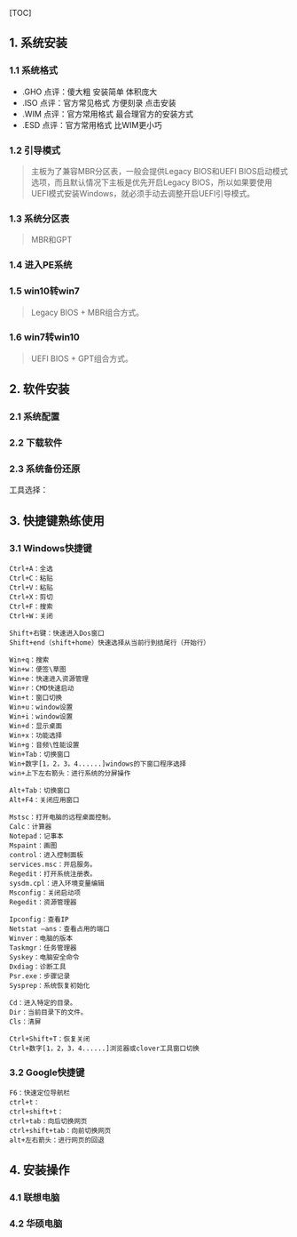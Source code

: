 [TOC]

## 1. 系统安装

### 1.1 系统格式

- .GHO 点评：傻大粗 安装简单 体积庞大
- .ISO 点评：官方常见格式 方便刻录 点击安装
- .WIM 点评：官方常用格式 最合理官方的安装方式
- .ESD 点评：官方常用格式 比WIM更小巧

### 1.2 引导模式

> 主板为了兼容MBR分区表，一般会提供Legacy BIOS和UEFI BIOS启动模式选项，而且默认情况下主板是优先开启Legacy BIOS，所以如果要使用UEFI模式安装Windows，就必须手动去调整开启UEFI引导模式。

### 1.3 系统分区表

>MBR和GPT

### 1.4 进入PE系统

>

### 1.5 win10转win7

>Legacy BIOS + MBR组合方式。

### 1.6 win7转win10

>UEFI BIOS + GPT组合方式。

## 2. 软件安装

### 2.1 系统配置



### 2.2 下载软件



### 2.3 系统备份还原

工具选择：



## 3. 快捷键熟练使用
### 3.1 Windows快捷键

```
Ctrl+A：全选
Ctrl+C：粘贴
Ctrl+V：粘贴
Ctrl+X：剪切
Ctrl+F：搜索
Ctrl+W：关闭

Shift+右键：快速进入Dos窗口
Shift+end（shift+home）快速选择从当前行到结尾行（开始行）

Win+q：搜索
Win+w：便签\草图
Win+e：快速进入资源管理
Win+r：CMD快速启动
Win+t：窗口切换
Win+u：window设置
Win+i：window设置
Win+d：显示桌面
Win+x：功能选择
Win+g：音频\性能设置
Win+Tab：切换窗口
Win+数字[1，2，3，4......]windows的下窗口程序选择
win+上下左右箭头：进行系统的分屏操作

Alt+Tab：切换窗口
Alt+F4：关闭应用窗口

Mstsc：打开电脑的远程桌面控制。
Calc：计算器
Notepad：记事本
Mspaint：画图
control：进入控制面板
services.msc：开启服务。
Regedit：打开系统注册表。
sysdm.cpl：进入环境变量编辑
Msconfig：关闭启动项
Regedit：资源管理器

Ipconfig：查看IP
Netstat –ans：查看占用的端口
Winver：电脑的版本
Taskmgr：任务管理器
Syskey：电脑安全命令
Dxdiag：诊断工具
Psr.exe：步骤记录
Sysprep：系统恢复初始化

Cd：进入特定的目录。
Dir：当前目录下的文件。
Cls：清屏

Ctrl+Shift+T：恢复关闭
Ctrl+数字[1，2，3，4......]浏览器或clover工具窗口切换
```

### 3.2 Google快捷键
```
F6：快速定位导航栏
ctrl+t：
ctrl+shift+t：
ctrl+tab：向后切换网页
ctrl+shift+tab：向前切换网页
alt+左右箭头：进行网页的回退
```

## 4. 安装操作

### 4.1 联想电脑



### 4.2 华硕电脑